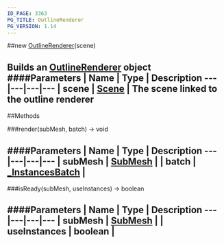 ```yaml
---
ID_PAGE: 3363
PG_TITLE: OutlineRenderer
PG_VERSION: 1.14
---
```

##new [OutlineRenderer](page.php?p=3363)(scene)

Builds an [OutlineRenderer](page.php?p=3363) object
####Parameters
 | Name | Type | Description
---|---|---|---
 | scene | [Scene](page.php?p=3274) | The scene linked to the outline renderer
---



##Methods

###render(subMesh, batch) &rarr; void

####Parameters
 | Name | Type | Description
---|---|---|---
 | subMesh | [SubMesh](page.php?p=3339) | 
 | batch | [_InstancesBatch](page.php?p=3337) | 
---

###isReady(subMesh, useInstances) &rarr; boolean

####Parameters
 | Name | Type | Description
---|---|---|---
 | subMesh | [SubMesh](page.php?p=3339) | 
 | useInstances | boolean | 
---
